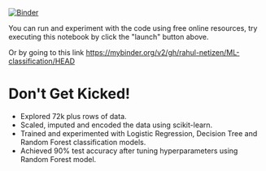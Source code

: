 [![Binder](https://mybinder.org/badge_logo.svg)](https://mybinder.org/v2/gh/rahul-netizen/ML-classification/HEAD)

You can run and experiment with the code using free online resources, try executing this notebook by click the "launch" button above.  

Or by going to this link
https://mybinder.org/v2/gh/rahul-netizen/ML-classification/HEAD

# Don't Get Kicked!
- Explored 72k plus rows of data.
- Scaled, imputed and encoded the data using scikit-learn.
- Trained and experimented with Logistic Regression, Decision Tree and Random Forest classification models.
- Achieved 90% test accuracy after tuning hyperparameters using Random Forest model.
 
